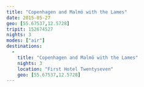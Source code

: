 ```yaml
---
title: "Copenhagen and Malmö with the Lames"
date: 2015-05-27
geo: [55.67537,12.5728]
tripit: 152674527
nights: 3
modes: ["air"]
destinations:
  -
    title: "Copenhagen and Malmö with the Lames"
    nights: 3
    location: "First Hotel Twentyseven"
    geo: [55.67537,12.5728]
---
```



